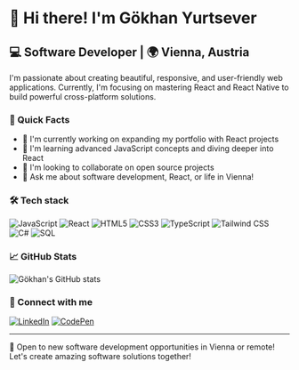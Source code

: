 # 👋 Hi there! I'm Gökhan Yurtsever

## 💻 Software Developer | 🌍 Vienna, Austria

I'm passionate about creating beautiful, responsive, and user-friendly web applications. Currently, I'm focusing on mastering React and React Native to build powerful cross-platform solutions.

### 🚀 Quick Facts

- 🔭 I'm currently working on expanding my portfolio with React projects
- 🌱 I'm learning advanced JavaScript concepts and diving deeper into React
- 👯 I'm looking to collaborate on open source projects
- 💬 Ask me about software development, React, or life in Vienna!

### 🛠 Tech stack

![JavaScript](https://img.shields.io/badge/-JavaScript-F7DF1E?style=flat-square&logo=javascript&logoColor=black)
![React](https://img.shields.io/badge/-React-61DAFB?style=flat-square&logo=react&logoColor=black)
![HTML5](https://img.shields.io/badge/-HTML5-E34F26?style=flat-square&logo=html5&logoColor=white)
![CSS3](https://img.shields.io/badge/-CSS3-1572B6?style=flat-square&logo=css3)
![TypeScript](https://img.shields.io/badge/-TypeScript-3178C6?style=flat-square&logo=typescript&logoColor=white)
![Tailwind CSS](https://img.shields.io/badge/-Tailwind_CSS-38B2AC?style=flat-square&logo=tailwind-css&logoColor=white)
![C#](https://img.shields.io/badge/-C%23-239120?style=flat-square&logo=c-sharp&logoColor=white)
![SQL](https://img.shields.io/badge/-SQL-4479A1?style=flat-square&logo=mysql&logoColor=white)

### 📈 GitHub Stats

![Gökhan's GitHub stats](https://github-readme-stats.vercel.app/api?username=gokhanyurtsever&show_icons=true&theme=radical)

### 🤝 Connect with me

[![LinkedIn](https://img.shields.io/badge/-LinkedIn-0A66C2?style=flat-square&logo=linkedin&logoColor=white)](https://linkedin.com/in/gokhanyurtsever)
[![CodePen](https://img.shields.io/badge/-CodePen-000000?style=flat-square&logo=codepen&logoColor=white)](https://codepen.io/gokhanyurtsever)

---

💼 Open to new software development opportunities in Vienna or remote! Let's create amazing software solutions together!
